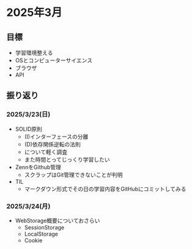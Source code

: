 # 2025年3月
## 目標
- 学習環境整える
- OSとコンピューターサイエンス
- ブラウザ
- API

## 振り返り

### 2025/3/23(日)
- SOLID原則
  - (I)インターフェースの分離
  - (D)依存関係逆転の法則
  - について軽く調査
  - また時間とってじっくり学習したい
- ZennをGithub管理
  - スクラップはGit管理できないことが判明
- TIL
  - マークダウン形式でその日の学習内容をGitHubにコミットしてみる

### 2025/3/24(月)
- WebStorage概要についておさらい
  - SessionStorage
  - LocalStorage
  - Cookie